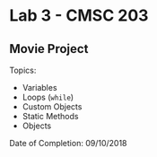 # Lab 3 - CMSC 203
## Movie Project

Topics:
- Variables
- Loops (```while```)
- Custom Objects
- Static Methods
- Objects

Date of Completion: 09/10/2018
